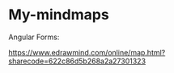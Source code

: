 # My-mindmaps

Angular Forms:

https://www.edrawmind.com/online/map.html?sharecode=622c86d5b268a2a27301323
